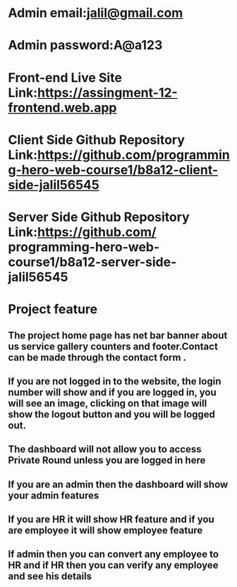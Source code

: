  
# Admin email:jalil@gmail.com
# Admin password:A@a123
# Front-end Live Site Link:https://assingment-12-frontend.web.app
# Client Side Github Repository Link:https://github.com/programming-hero-web-course1/b8a12-client-side-jalil56545
# Server Side Github Repository Link:https://github.com/ programming-hero-web-course1/b8a12-server-side-jalil56545

# Project feature
## The project home page has net bar banner about us service gallery counters and footer.Contact can be made through the contact form .
## If you are not logged in to the website, the login number will show and if you are logged in, you will see an image, clicking on that image will show the logout button and you will be logged out.
## The dashboard will not allow you to access Private Round unless you are logged in here
## If you are an admin then the dashboard will show your admin features
## If you are HR it will show HR feature and if you are employee it will show employee feature
## If admin then you can convert any employee to HR and if HR then you can verify any employee and see his details
 
